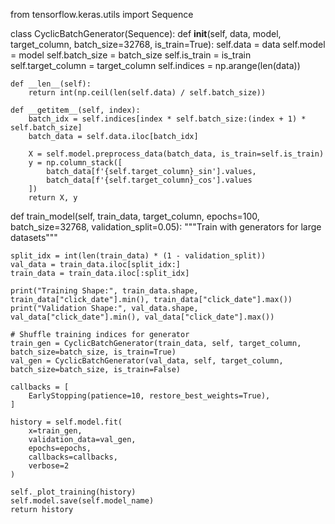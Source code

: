 from tensorflow.keras.utils import Sequence

class CyclicBatchGenerator(Sequence):
    def __init__(self, data, model, target_column, batch_size=32768, is_train=True):
        self.data = data
        self.model = model
        self.batch_size = batch_size
        self.is_train = is_train
        self.target_column = target_column
        self.indices = np.arange(len(data))
        
    def __len__(self):
        return int(np.ceil(len(self.data) / self.batch_size))
    
    def __getitem__(self, index):
        batch_idx = self.indices[index * self.batch_size:(index + 1) * self.batch_size]
        batch_data = self.data.iloc[batch_idx]
        
        X = self.model.preprocess_data(batch_data, is_train=self.is_train)
        y = np.column_stack([
            batch_data[f'{self.target_column}_sin'].values,
            batch_data[f'{self.target_column}_cos'].values
        ])
        return X, y


def train_model(self, train_data, target_column, epochs=100, batch_size=32768, validation_split=0.05):
    """Train with generators for large datasets"""
    
    split_idx = int(len(train_data) * (1 - validation_split))
    val_data = train_data.iloc[split_idx:]
    train_data = train_data.iloc[:split_idx]
    
    print("Training Shape:", train_data.shape, train_data["click_date"].min(), train_data["click_date"].max())
    print("Validation Shape:", val_data.shape, val_data["click_date"].min(), val_data["click_date"].max())

    # Shuffle training indices for generator
    train_gen = CyclicBatchGenerator(train_data, self, target_column, batch_size=batch_size, is_train=True)
    val_gen = CyclicBatchGenerator(val_data, self, target_column, batch_size=batch_size, is_train=False)
    
    callbacks = [
        EarlyStopping(patience=10, restore_best_weights=True),
    ]
    
    history = self.model.fit(
        x=train_gen,
        validation_data=val_gen,
        epochs=epochs,
        callbacks=callbacks,
        verbose=2
    )
    
    self._plot_training(history)
    self.model.save(self.model_name)
    return history
